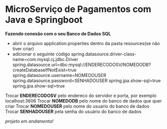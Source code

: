 # MicroServiço de Pagamentos com Java e Springboot

**Fazendo conexão com o seu Banco de Dados SQL**
- abrir o arquivo application.properties dentro da pasta resources(se não tiver criar)
-  adicionar o seguinte código
       spring.datasource.driver-class-name=com.mysql.cj.jdbc.Driver
        spring.datasource.url=dbc:mysql://ENDERECODOSV/NOMEDODB?createDatabaseIfNotExist=true
        spring.datasource.username=NOMEDOUSER
        spring.datasource.password=SENHADOUSER
        spring.jpa.show-sql=true
        spring.jpa.show-sql=true

Trocar **ENDERECODOSV**  pelo endereco do servidor e porta, por exemplo localhost:3606
Trocar **NOMEDODB** pelo nome do banco de dados que quer criar
Trocar **NOMEDOUSER** pelo nome do usuario do banco de dados
Trocar **SENHADOUSER** pela senha do usuário do banco de dados


*projeto em andamento!*
